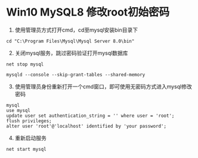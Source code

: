 # Win10 MySQL8 修改root初始密码  

1. 使用管理员方式打开cmd，cd至mysql安装bin目录下  
```
cd "C:\Program Files\Mysql\Mysql Server 8.0\bin"
```

2. 关闭mysql服务，跳过密码验证打开mysql数据库   
```
net stop mysql

mysqld --console --skip-grant-tables --shared-memory
```

3. 使用管理员身份重新打开一个cmd窗口，即可使用无密码方式进入mysql修改密码
```
mysql
use mysql
update user set authentication_string = '' where user = 'root';
flush privileges;
alter user 'root'@'localhost' identified by 'your password';
```

4. 重新启动服务
```
net start mysql
```